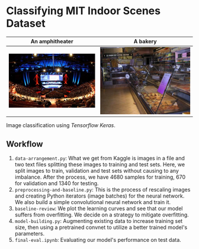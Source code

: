 # Classifying MIT Indoor Scenes Dataset 
| An amphitheater  | A bakery |
| ------------- | ------------- |
| ![image](amphitheatre987_25.jpg)  | ![image](boulangerie_32_16_yahoo.jpg)  |

Image classification using *Tensorflow Keras*.
## Workflow
1. `data-arrangement.py`: What we get from Kaggle is images in a file and two text files splitting these images to training and test sets. Here, we split images to train, validation and test sets without causing to any imbalance. After the process, we have 4680 samples for training, 670 for validation and 1340 for testing.
2. `preprocessing-and-baseline.py`: This is the process of rescaling images and creating Python iterators (image batches) for the neural network. We also build a simple convolutional neural network and train it.
3. `baseline-review`: We plot the learning curves and see that our model suffers from overfitting. We decide on a strategy to mitigate overfitting.
4. `model-building.py`: Augmenting existing data to increase training set size, then using a pretrained convnet to utilize a better trained model's parameters.
5. `final-eval.ipynb`: Evaluating our model's performance on test data.
